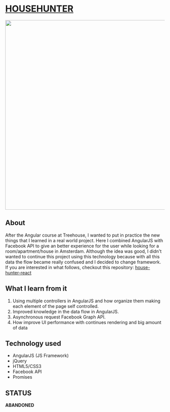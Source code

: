 # [HOUSEHUNTER](http://househunter.bitballoon.com/)

<img src="http://i.imgur.com/ljMcn9w.jpg" width=600px />

## About

After the Angular course at Treehouse, I wanted to put in practice the new things that I learned in a real world project.
Here I combined AngularJS with Facebook API to give an better experience for the user while looking for a room/apartment/house in Amsterdam. Although the idea was good, I didn't wanted to continue this project using this technology because with all this data the flow became really confused and I decided to change framework.
If you are interested in what follows, checkout this repository: [house-hunter-react](https://github.com/giuliogallerini/house-hunter-react)

## What I learn from it

1. Using multiple controllers in AngularJS and how organize them making each element of the page self controlled.
2. Improved knowledge in the data flow in AngularJS.
3. Asynchronous request Facebook Graph API.
4. How improve UI performance with continues rendering and big amount of data

## Technology used

- AngularJS (JS Framework)
- jQuery
- HTML5/CSS3
- Facebook API
- Promises

## STATUS

<strong> ABANDONED </strong>
